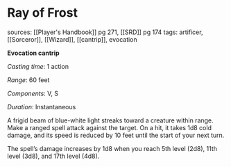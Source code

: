 # Ray of Frost
sources: [[Player's Handbook]] pg 271, [[SRD]] pg 174
tags: artificer, [[Sorceror]], [[Wizard]], [[cantrip]], evocation

**Evocation cantrip**

*Casting time*: 1 action

*Range*: 60 feet

*Components*: V, S

*Duration*: Instantaneous

A frigid beam of blue-white light streaks toward a creature within range. Make a ranged spell attack against the target. On a hit, it takes 1d8 cold damage, and its speed is reduced by 10 feet until the start of your next turn.

The spell’s damage increases by 1d8 when you reach 5th level (2d8), 11th level (3d8), and 17th level (4d8).
